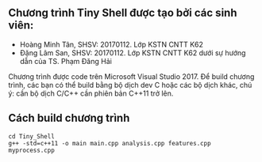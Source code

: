 ## Chương trình Tiny Shell được tạo bởi các sinh viên:
- Hoàng Minh Tân, SHSV: 20170112. Lớp KSTN CNTT K62
- Đặng Lâm San,   SHSV: 20170112. Lớp KSTN CNTT K62
dưới sự hướng dẫn của TS. Phạm Đăng Hải


Chương trình được code trên Microsoft Visual Studio 2017.
Để build chương trình, các bạn có thể build bằng bộ dịch dev C hoặc các bộ dịch khác, chú ý: cần bộ dịch C/C++ cần phiên bản C++11 trở lên.

## Cách build chương trình

`cd Tiny_Shell`\
`g++ -std=c++11 -o main main.cpp analysis.cpp features.cpp myprocess.cpp`

